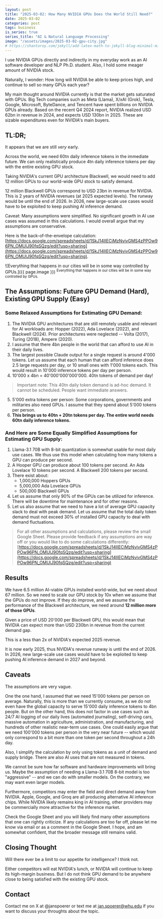 ```yaml
---
layout: post
title: "2025-03-02: How Many NVIDIA GPUs Does the World Still Need?"
date: 2025-03-02
categories: post
tags: business
is_series: true
series_title: "AI & Natural Language Processing"
image: "/assets/images/2025-03-02-gpu-city.jpg"
# https://shantoroy.com/jekyll/add-latex-math-to-jekyll-blog-minimal-mistakes/
---
```

<script type="text/javascript" async
    src="https://cdnjs.cloudflare.com/ajax/libs/mathjax/2.7.6/MathJax.js?config=TeX-MML-AM_CHTML">
</script>

<script type="text/x-mathjax-config">
    MathJax.Hub.Config({
        extensions: ["tex2jax.js"],
        jax: ["input/TeX", "output/HTML-CSS"],
        tex2jax: {
        inlineMath: [ ['$','$'], ["\\(","\\)"] ],
        displayMath: [ ['$$','$$'], ["\\[","\\]"] ],
        processEscapes: true
        },
        "HTML-CSS": { availableFonts: ["TeX"] }
    });
</script>

I use NVIDIA GPUs directly and indirectly in my everyday work as an AI software developer and NLP Ph.D. student. Also, I hold some meager amount of NVIDIA stock.

Naturally, I wonder: How long will NVIDIA be able to keep prices high, and continue to sell so many GPUs each year?

My main thought around NVIDIA currently is that the market gets saturated with GPUs. Big Tech companies such as Meta (Llama), X/xAI (Grok), Tesla, Google, Microsoft, ByteDance, and Tencent have spent billions on NVIDIA GPUs already. Based on the recent Q4 2024 report, NVIDIA realized USD 62bn in revenue in 2024, and expects USD 130bn in 2025. These are sizable expenditures even for NVIDIA's main buyers.

## TL:DR;

It appears that we are still *very* early.

Across the world, we need 60tn daily inference tokens in the immediate future. We can only realistically produce 4tn daily inference tokens per day with the entire existing GPU stock.

Taking NVIDIA's current GPU architecture Blackwell, we would need to add 12 million GPUs to our world-wide GPU stock to satisfy demand.

12 million Blackwell GPUs correspond to USD 23bn in revenue for NVIDIA. This is 2 years of NVIDIA revenues (at 2025 expected levels). The runway would be until the end of 2026. In 2026, new large-scale use cases would have to be exploited to keep pushing AI inference demand.

Caveat: Many assumptions were simplified. No significant growth in AI use cases was assumed in this calculations. I would overall argue that my assumptions are conservative.

Here is the back-of-the-envelope calculation:
[https://docs.google.com/spreadsheets/d/1SkJ14IIECiMzNvivGMS4zPPOw96PN_OMUlJ90fqSQzg/edit?usp=sharing](https://docs.google.com/spreadsheets/d/1SkJ14IIECiMzNvivGMS4zPPOw96PN_OMUlJ90fqSQzg/edit?usp=sharing).

![Everything that happens in our cities will be in some way controlled by GPUs.]({{ page.image }})
<sup>Everything that happens in our cities will be in some way controlled by GPUs.</sup>

## The Assumptions: Future GPU Demand (Hard), Existing GPU Supply (Easy)

### Some Relaxed Assumptions for Estimating GPU Demand:

1) The NVIDIA GPU architectures that are still remotely usable and relevant for AI workloads are: Hopper (2022), Ada Lovelace (2022), and Blackwell (2024). Prior architectures were neglected -- Volta (2017), Turing (2018), Ampere (2020).
2) I assume that there 4bn people in the world that can afford to use AI in their daily lives.
3) The largest possible Claude output for a single request is around 4'000 tokens. Let us assume that each human that can afford inference does 2.5 large requests per day, or 10 small ones with 1'000 tokens each. This would result in 10'000 inference tokens per day per person.
4) 10'000 x 4bn = 40'000'000'000'000. 40tn tokens of demand per day! 

> Important note: This 40tn daily token demand is ad-hoc demand. It cannot be scheduled. People want immediate answers.

5) 5'000 extra tokens per person: Some corporations, governments and militaries also need GPUs. I assume that they spend about 5'000 tokens per person.
6) **This brings us to 40tn + 20tn tokens per day. The entire world needs 60tn daily inference tokens.**

### And Here are Some Equally Simplified Assumptions for Estimating GPU Supply:

1) Llama-3.1 70B with 8-bit quantization is somewhat usable for most daily use cases. We thus use this model when calculating how many tokens a GPU can produce per second.
2) A Hooper GPU can produce about 100 tokens per second. An Ada Lovelace 10 tokens per second. A Blackwell 200 tokens per second.
3) There exist about:
    * 1,000,000 Hoppers GPUs
    * 5,000,000 Ada Lovelace GPUs
    * 500,000 Blackwell GPUs
4) Let us assume that only 90% of the GPUs can be utilized for inference. There will be downtime for maintenance and for other reasons.
5) Let us also assume that we need to have a lot of average GPU capacity slack to deal with peak demand. Let us assume that the total daily token demand must not exceed 30% of installed GPU capacity to deal with demand fluctuations.

> For all other assumptions and calculations, please review the small Google Sheet. Please provide feedback if any assumptions are way off or you would like to do some calculations differently: [https://docs.google.com/spreadsheets/d/1SkJ14IIECiMzNvivGMS4zPPOw96PN_OMUlJ90fqSQzg/edit?usp=sharing](https://docs.google.com/spreadsheets/d/1SkJ14IIECiMzNvivGMS4zPPOw96PN_OMUlJ90fqSQzg/edit?usp=sharing)

## Results

We have 6.5 million AI-viable GPUs installed world-wide, but we need about 67 million. So we need to scale our GPU stock by 10x when we assume that the GPUs do not improve. If they do improve, and we assume the performance of the Blackwell architecture, we need around **12 million more of those GPUs**.

Given a price of USD 20'000 per Blackwell GPU, this would mean that NVIDIA can expect more than USD 230bn in revenue from the current demand gap.

This is a less than 2x of NVIDIA's expected 2025 revenue. 

It is now early 2025, thus NVIDIA's revenue runway is until the end of 2026. In 2026, new large-scale use cases would have to be exploited to keep pushing AI inference demand in 2027 and beyond.

## Caveats

The assumptions are very vague. 

One the one hand, I assumed that we need 15'000 tokens per person on average. Naturally, this is more than we currently consume, as we do not even have the global capacity to serve 15'000 daily inference tokens to 4bn people. But on the other hand, this does not factor in use cases such as 24/7 AI logging of our daily lives (automated journaling), self-driving cars, massive automation in agriculture, administration, and manufacturing, and hundreds of other realistic near-term use cases. One could easily argue that we need 100'000 tokens per person in the very near future -- which would only correspond to a bit more than one token per second throughout a 24h day.

Also, I simplify the calculation by only using tokens as a unit of demand and supply bridge. There are also AI uses that are not measured in tokens.

We cannot be sure how far software and hardware improvements will bring us. Maybe the assumption of needing a Llama-3.1 70B 8-bit model is too "aggressive" -- and we can do with smaller models. On the contrary, we may want even larger models. 

Furthermore, competitors may enter the field and direct demand away from NVIDIA. Apple, Google, and Groq are all producing alternative AI inference chips. While NVIDIA likely remains king in AI training, other providers may be commercially more attractive for the inference market.

Check the Google Sheet and you will likely find many other assumptions that one can rightly criticize. If any calculations are too far off, please let me know via email or as a comment in the Google Sheet. I hope, and am somewhat confident, that the broader message still remains valid.

## Closing Thought

Will there ever be a limit to our appetite for intelligence? I think not. 

Either competitors will eat NVIDIA's lunch, or NVIDIA will continue to keep its high-margin business. But I do not think GPU demand to be anywhere close to being satisfied with the existing GPU stock.

## Contact

Contact me on X at @janspoerer or text me at jan.spoerer@whu.edu if you want to discuss your throughts about the topic.